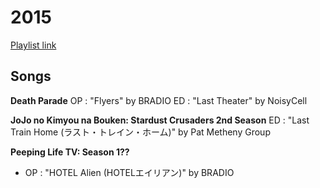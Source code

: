 # 2015

[Playlist link](https://open.spotify.com/user/fz230568w0ccmom2dg3zvxq1h/playlist/6P8tZuYo14YFOIDBEF1cgC?si=cD-kMPExRDyO4gKy3f-X9w)

## Songs

**Death Parade**
OP : "Flyers" by BRADIO
ED : "Last Theater" by NoisyCell

**JoJo no Kimyou na Bouken: Stardust Crusaders 2nd Season**
ED : "Last Train Home (ラスト・トレイン・ホーム)" by Pat Metheny Group

**Peeping Life TV: Season 1??**
* OP : "HOTEL Alien (HOTELエイリアン)" by BRADIO

